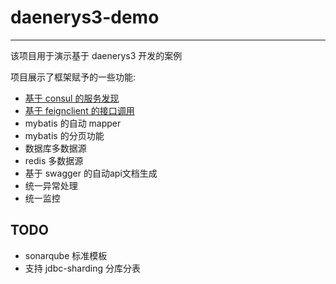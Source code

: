 # daenerys3-demo

---

该项目用于演示基于 daenerys3 开发的案例

项目展示了框架赋予的一些功能:

* [基于 consul 的服务发现](docs/consul.md)
* [基于 feignclient 的接口调用](docs/feignclient.md)
* mybatis 的自动 mapper
* mybatis 的分页功能
* 数据库多数据源
* redis 多数据源
* 基于 swagger 的自动api文档生成
* 统一异常处理
* 统一监控

## TODO

* sonarqube 标准模板
* 支持 jdbc-sharding 分库分表
